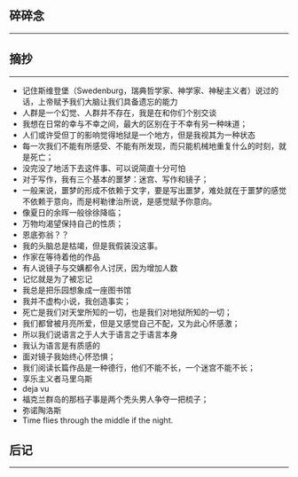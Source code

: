 ## 碎碎念
----

## 摘抄
---

* 记住斯维登堡（Swedenburg，瑞典哲学家、神学家、神秘主义者）说过的话，上帝赋予我们大脑让我们具备遗忘的能力
* 人群是一个幻觉、人群并不存在，我是在和你们个别交谈
* 我想在日常的幸与不幸之间，最大的区别在于不幸有另一种味道；
* 人们或许受但丁的影响觉得地狱是一个地方，但是我视其为一种状态
* 每一次我们不能有所感受、不能有所发现，而只能机械地重复什么的时刻，就是死亡；
* 没完没了地活下去这件事、可以说简直十分可怕
* 对于写作，我有三个基本的噩梦：迷宫、写作和镜子；
* 一般来说，噩梦的形成不依赖于文字，要是写出噩梦，难处就在于噩梦的感觉不依赖于意向，而是柯勒律治所说，是感觉赋予你意向。
* 像夏日的余晖一般徐徐降临；
* 万物均渴望保持自己的性质；
* 恩底弥翁？？
* 我的头脑总是枯竭，但是我假装没这事。
* 作家在等待着他的作品
* 有人说镜子与交媾都令人讨厌，因为增加人数
* 记忆就是为了被忘记
* 我总是把乐园想象成一座图书馆
* 我并不虚构小说，我创造事实；
* 死亡是我们对天堂所知的一切，也是我们对地狱所知的一切；
* 我们都曾被月亮所爱，但是又感觉自己不配，又为此心怀感激；
* 所以我们说语言之于人大于语言之于语言本身
* 我认为语言是有质感的
* 面对镜子我始终心怀恐惧；
* 我们阅读长篇作品是一种德行，他们不能不长，一个迷宫不能不长；
* 享乐主义者马里乌斯
* deja vu
* 福克兰群岛的那档子事是两个秃头男人争夺一把梳子；
* 弥诺陶洛斯
* Time flies through the middle if the night.


## 后记
----
